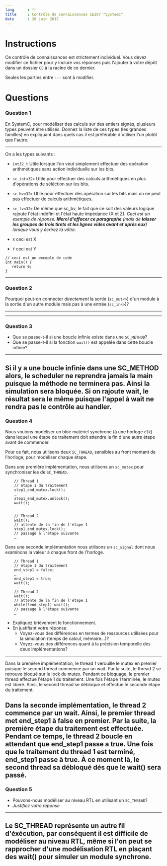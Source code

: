 ```yaml
---
lang      : fr
title     : Contrôle de connaissances SE207 "SystemC"
date      : 28 juin 2017
---
```


# Instructions

Ce contrôle de connaissances est strictement individuel.
Vous devez modifier ce fichier pour y inclure vos réponses puis l'ajouter à votre dépôt dans un dossier `CC` à la racine de ce dernier.

Seules les parties entre *`---`* sont à modifier.

# Questions

### Question 1

En SystemC, pour modéliser des calculs sur des entiers signés, plusieurs types peuvent être utilisés.
Donnez la liste de ces types (les grandes familles) en expliquant dans quels cas il est préférable d'utiliser l'un plutôt que l'autre.

---
On a les types suivants :
- `int32_t` Utile lorsque l'on veut simplement effectuer des opération arithmétiques sans action individuelle sur les bits.
- `sc_int<32>` Utile pour effectuer des calculs arithmétiques en plus d'opérations de séléction sur les bits.
- `sc_bv<32>` Utile pour effectuer des opération sur les bits mais on ne peut pas effectuer de calculs arithmétiques.
- `sc_lv<32>` De même que sc_bv, le fait que ce soit des valeurs logique rajoute l'état indéfini et l'état haute impédance (X et Z).
*Ceci est un exemple de réponse. **Merci d'effacer ce paragraphe** (mais de **laisser les groupes de trois tirets et les lignes vides avant et après eux**) lorsque vous y écrirez la vôtre.*

- `X` ceci est X
- `Y` ceci est Y

```{.cpp}
// ceci est un exemple de code
int main() {
   return 0;
}
```
---

### Question 2

Pourquoi peut-on connecter *directement* la sortie (`sc_out<>`) d'un module à la sortie d'un autre module mais pas à une entrée (`sc_in<>`)?

---

---

### Question 3

- Que se passe-t-il si une boucle infinie existe dans une `SC_METHOD`?
- Que se passe-t-il si la fonction `wait()` est appelée dans cette boucle infinie?


---
Si il y a une boucle infinie dans une SC_METHOD alors, le scheduler ne reprendra jamais la main puisque la méthode ne terminera pas. Ainsi la simulation
sera bloquée.
Si on rajoute wait, le résultat sera le même puisque l'appel à wait ne rendra pas le contrôle au handler.
---

### Question 4

Nous voulons modéliser un bloc matériel synchrone (à une horloge `clk`) dans lequel une étape de traitement doit attendre la fin d'une autre étape avant de commencer.

Pour ce fait, nous utilisons deux `SC_THREAD`, sensibles au front montant de l'horloge, pour modéliser chaque étape.

Dans une première implémentation, nous utilisons un `sc_mutex` pour synchroniser les de `SC_THREAD`.

```{.cpp}
    // Thread 1
    // étape 1 du traitement
    step1_end_mutex.lock();
    …
    step1_end_mutex.unlock();
    wait();


    // Thread 2
    wait();
    // attente de la fin de l'étape 1
    step1_end_mutex.lock();
    // passage à l'étape suivante
    …
```

Dans une seconde implémentation nous utilisons un `sc_signal` dont nous examinons la valeur à chaque front de l'horloge.

```{.cpp}
    // Thread 1
    // étape 1 du traitement
    end_step1 = false;
    …
    end_step1 = true;
    wait();

    // Thread 2
    wait();
    // attente de la fin de l'étape 1
    while(!end_step1) wait();
    // passage à l'étape suivante
    …
```

- Expliquez brièvement le fonctionnement.
- En justifiant votre réponse:
    * Voyez-vous des différences en termes de ressources utilisées pour la simulation (temps de calcul, mémoire…)?
    * Voyez-vous des différences quant à la précision temporelle des deux implémentations?

---
Dans la première implémentation, le thread 1 verouille le mutex en premier puisque le second thread commence par un wait.
Par la suite, le thread 2 se retrouve bloqué sur le lock du mutex. Pendant ce bloquage, le premier thread effectue l'étape 1 du traitement.
Une fois l'étape 1 terminée, le mutex est liberé. Ainsi, le second thread se débloque et effectue le seconde étape du traitement.

Dans la seconde implémentation, le thread 2 commence par un wait. Ainsi, le premier thread met end_step1 à false en premier. Par la suite,
la première étape du traitement est effectuée. Pendant ce temps, le thread 2 boucle en attendant que end_step1 passe a true. Une fois que le traitement
du thread 1 est terminé, end_step1 passe à true. À ce moment là, le second thread sa débloqué dés que le wait() sera passé.
---


### Question 5

- Pouvons-nous modéliser au niveau RTL en utilisant un `SC_THREAD`?
- *Justifiez votre réponse*


---
Le SC_THREAD représente un autre fil d'éxécution, par conséquent il est difficile de modéliser au niveau RTL,
même si l'on peut se rapprocher d'une modélisation RTL en plaçant des wait() pour simuler un module synchrone.
---
